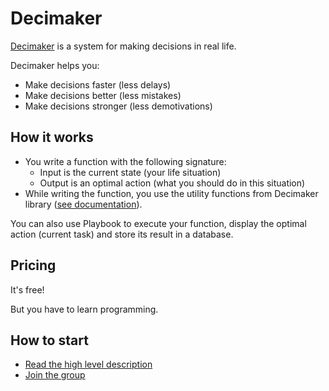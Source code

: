 # Decimaker

[Decimaker](CallToAction.md) is a system for making decisions in real life.

Decimaker helps you:

* Make decisions faster (less delays)
* Make decisions better (less mistakes)
* Make decisions stronger (less demotivations)

## How it works

* You write a function with the following signature:
  * Input is the current state (your life situation)
  * Output is an optimal action (what you should do in this situation)
* While writing the function, you use the utility functions from Decimaker library ([see documentation](CallToAction.md)).

You can also use Playbook to execute your function, display the optimal action (current task) and store its result in a database.

## Pricing

It's free!

But you have to learn programming.

## How to start

* [Read the high level description](CallToAction.md)
* [Join the group](https://t.me/+bh7QVp6RLEhjZDZi)
